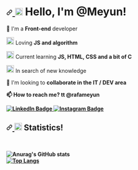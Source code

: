 <h1>
        <a id="user-content--hey-who-am-i" class="anchor" aria-hidden="true" href="#-hey-who-am-i">
            <svg class="octicon octicon-link" viewBox="0 0 16 16" version="1.1" width="16" height="16" aria-hidden="true">
                <path fill-rule="evenodd" d="M7.775 3.275a.75.75 0 001.06 1.06l1.25-1.25a2 2 0 112.83 2.83l-2.5 2.5a2 2 0 01-2.83 0 .75.75 0 00-1.06 1.06 3.5 3.5 0 004.95 0l2.5-2.5a3.5 3.5 0 00-4.95-4.95l-1.25 1.25zm-4.69 9.64a2 2 0 010-2.83l2.5-2.5a2 2 0 012.83 0 .75.75 0 001.06-1.06 3.5 3.5 0 00-4.95 0l-2.5 2.5a3.5 3.5 0 004.95 4.95l1.25-1.25a.75.75 0 00-1.06-1.06l-1.25 1.25a2 2 0 01-2.83 0z">

</path>
</svg>
</a>
        <g-emoji class="g-emoji" alias="sunglasses" fallback-src="https://github.githubassets.com/images/icons/emoji/unicode/1f60e.png">
            <img class="emoji" alt="sunglasses" height="20" width="20" src="https://github.githubassets.com/images/icons/emoji/unicode/1f60e.png">
        </g-emoji> Hello, I'm @Meyun!
    </h1>
        <p>
          👀 I'm a <strong>Front-end</strong> developer
        </p>
        <p>
            <g-emoji class="g-emoji" alias="ring" fallback-src="https://github.githubassets.com/images/icons/emoji/unicode/1f48d.png">
                <img class="emoji" alt="ring" height="20" width="20" src="https://github.githubassets.com/images/icons/emoji/unicode/1f48d.png">
            </g-emoji>
             Loving <strong>JS and algorithm </strong>
        </p>
        <p>
            <g-emoji class="g-emoji" alias="computer" fallback-src="https://github.githubassets.com/images/icons/emoji/unicode/1f4bb.png">
                <img class="emoji" alt="computer" height="20" width="20" src="https://github.githubassets.com/images/icons/emoji/unicode/1f4bb.png">
            </g-emoji> Current learning <strong>JS, HTML, CSS and a bit of C</strong>
        </p>
        <p>
            <g-emoji class="g-emoji" alias="fire" fallback-src="https://github.githubassets.com/images/icons/emoji/unicode/1f525.png">
                <img class="emoji" alt="fire" height="20" width="20" src="https://github.githubassets.com/images/icons/emoji/unicode/1f525.png">
            </g-emoji> In search of new knowledge
        </p>
        <p>
        <p> 💞️ I'm looking to <strong> collaborate in the IT / DEV area</strong< </p>
         <p> 📫 How to reach me? <strong>tt @rafameyun</strong> </p>
            <a href="https://www.linkedin.com/in/rafael-medeiros-9245b01b7/" rel="nofollow">
                <img src="https://camo.githubusercontent.com/db5c961fd944d76a4ce235b1f6b659a35a47792db5065ee1948917466074fcfa/68747470733a2f2f696d672e736869656c64732e696f2f62616467652f2d4c696e6b6564496e2d3030373742353f7374796c653d666c6174266c6f676f3d4c696e6b6564696e266c6f676f436f6c6f723d7768697465" alt="LinkedIn Badge" data-canonical-src="https://img.shields.io/badge/-LinkedIn-0077B5?style=flat&amp;logo=Linkedin&amp;logoColor=white" style="max-width:100%;">
            </a>
            <a href="https://www.instagram.com/billycoding" rel="nofollow">
                <img src="https://camo.githubusercontent.com/9c1f7b0b7a127504f670ac53c47b2d595f78693b95115eb791c8d85afa697dcd/68747470733a2f2f696d672e736869656c64732e696f2f62616467652f2d496e7374616772616d2d3030373742353f7374796c653d666c6174266c6f676f3d496e7374616772616d266c6f676f436f6c6f723d7768697465" alt="Instagram Badge" data-canonical-src="https://img.shields.io/badge/-Instagram-0077B5?style=flat&amp;logo=Instagram&amp;logoColor=white" style="max-width:100%;">
            </a>
        </p>
        <h2>
            <a id="user-content--statistics" class="anchor" aria-hidden="true" href="#-statistics">
                <svg class="octicon octicon-link" viewBox="0 0 16 16" version="1.1" width="16" height="16" aria-hidden="true">
                    <path fill-rule="evenodd" d="M7.775 3.275a.75.75 0 001.06 1.06l1.25-1.25a2 2 0 112.83 2.83l-2.5 2.5a2 2 0 01-2.83 0 .75.75 0 00-1.06 1.06 3.5 3.5 0 004.95 0l2.5-2.5a3.5 3.5 0 00-4.95-4.95l-1.25 1.25zm-4.69 9.64a2 2 0 010-2.83l2.5-2.5a2 2 0 012.83 0 .75.75 0 001.06-1.06 3.5 3.5 0 00-4.95 0l-2.5 2.5a3.5 3.5 0 004.95 4.95l1.25-1.25a.75.75 0 00-1.06-1.06l-1.25 1.25a2 2 0 01-2.83 0z"></path>
                </svg>
            </a>
            <g-emoji class="g-emoji" alias="chart_with_upwards_trend" fallback-src="https://github.githubassets.com/images/icons/emoji/unicode/1f4c8.png">
                <img class="emoji" alt="chart_with_upwards_trend" height="20" width="20" src="https://github.githubassets.com/images/icons/emoji/unicode/1f4c8.png">
            </g-emoji> 
            Statistics!
        </h2>
        <br>
        
![Anurag's GitHub stats](https://github-readme-stats.vercel.app/api?username=meyun-mud&show_icons=true&theme=classic)<br>
[![Top Langs](https://github-readme-stats.vercel.app/api/top-langs/?username=meyun-mud&layout=compact)](https://github.com/meyun/github-readme-stats)<br>
